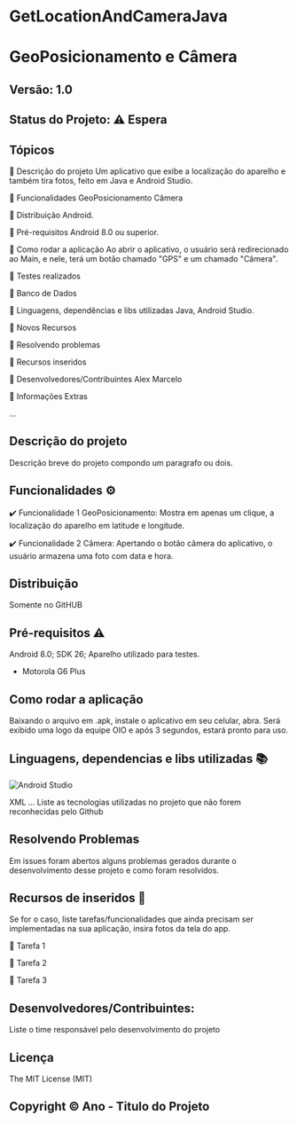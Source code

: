 # GetLocationAndCameraJava
 
# GeoPosicionamento e Câmera
## Versão: 1.0 
## Status do Projeto: ⚠️ Espera

## Tópicos
🔹 Descrição do projeto 
Um aplicativo que exibe a localização do aparelho e também tira fotos, feito em Java e Android Studio.

🔹 Funcionalidades
GeoPosicionamento
Câmera

🔹 Distribuição
Android.

🔹 Pré-requisitos
Android 8.0 ou superior.

🔹 Como rodar a aplicação
Ao abrir o aplicativo, o usuário será redirecionado ao Main, e nele, terá um botão chamado "GPS" e um chamado "Câmera".

🔹 Testes realizados

🔹 Banco de Dados

🔹 Linguagens, dependências e libs utilizadas
Java, Android Studio.

🔹 Novos Recursos

🔹 Resolvendo problemas

🔹 Recursos inseridos 

🔹 Desenvolvedores/Contribuintes
Alex Marcelo

🔹 Informações Extras

...

## Descrição do projeto
Descrição breve do projeto compondo um paragrafo ou dois.

## Funcionalidades ⚙️
✔️ Funcionalidade 1
GeoPosicionamento: Mostra em apenas um clique, a localização do aparelho em latitude e longitude.

✔️ Funcionalidade 2
Câmera: Apertando o botão câmera do aplicativo, o usuário armazena uma foto com data e hora.

## Distribuição
Somente no GitHUB

## Pré-requisitos ⚠️    
Android 8.0; 
SDK 26; 
Aparelho utilizado para testes.
- Motorola G6 Plus

## Como rodar a aplicação 
Baixando o arquivo em .apk, instale o aplicativo em seu celular, abra. Será exibido uma logo da equipe OIO e após 3 segundos, estará pronto para uso.

## Linguagens, dependencias e libs utilizadas 📚
![Android Studio](https://img.shields.io/badge/Android-3DDC84?style=for-the-badge&logo=android&logoColor=white)

XML
...
Liste as tecnologias utilizadas no projeto que não forem reconhecidas pelo Github

## Resolvendo Problemas 
Em issues foram abertos alguns problemas gerados durante o desenvolvimento desse projeto e como foram resolvidos.

## Recursos de inseridos 🧰
Se for o caso, liste tarefas/funcionalidades que ainda precisam ser implementadas na sua aplicação, insira fotos da tela do app.

📝 Tarefa 1

📝 Tarefa 2

📝 Tarefa 3

## Desenvolvedores/Contribuintes:
Liste o time responsável pelo desenvolvimento do projeto

## Licença
The MIT License (MIT)

## Copyright ©️ Ano - Titulo do Projeto
